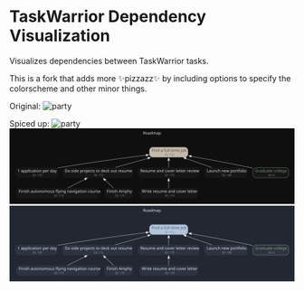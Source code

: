 # TaskWarrior Dependency Visualization

Visualizes dependencies between TaskWarrior tasks.

This is a fork that adds more ✨pizzazz✨ by including options to specify the colorscheme and other minor things.

Original:
![party](https://raw.github.com/nerab/twdeps/master/examples/party.png)

Spiced up:
![party](https://raw.github.com/garado/twdeps/master/party.png)
![mountain](./goals-mountain.svg)
![nord](./goals-nord.svg)
